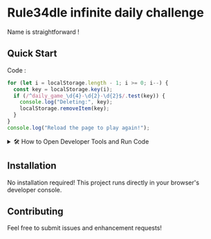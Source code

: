# Rule34dle infinite daily challenge

Name is straightforward ! 

## Quick Start

Code : 
```js
for (let i = localStorage.length - 1; i >= 0; i--) {
  const key = localStorage.key(i);
  if (/^daily_game_\d{4}-\d{2}-\d{2}$/.test(key)) {
    console.log("Deleting:", key);
    localStorage.removeItem(key);
  }
}
console.log("Reload the page to play again!");

```
<details>
<summary>🛠️ How to Open Developer Tools and Run Code</summary>

### Step 1: Open Developer Tools

<details>
<summary>Chrome/Edge/Brave</summary>

- **Windows/Linux**: Press `Ctrl + Shift + I` or `F12`
- **Mac**: Press `Cmd + Option + I`
- **Alternative**: Right-click on any webpage - "Inspect" - Click "Console" tab

</details>

<details>
<summary>Firefox</summary>

- **Windows/Linux**: Press `Ctrl + Shift + K` or `F12`
- **Mac**: Press `Cmd + Option + K`
- **Alternative**: Right-click on any webpage ( "Inspect Element" - Click "Console" tab

</details>


### Step 2: Paste and Run Code

1. Copy the JavaScript code from this repository
3. Click in the console area (you'll see a cursor after `>`)
4. Paste the code using `Ctrl+V` (Windows/Linux) or `Cmd+V` (Mac)
5. Press `Enter` to run the code

### Step 3: View Results

If it works it will say it

</details>

## Installation

No installation required! This project runs directly in your browser's developer console.

## Contributing

Feel free to submit issues and enhancement requests!
